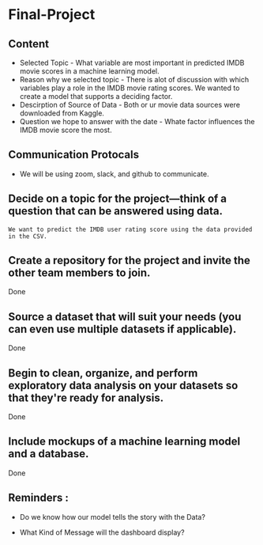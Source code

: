 # Final-Project

## Content

* Selected Topic - What variable are most important in predicted IMDB movie scores in a machine learning model.
* Reason why we selected topic - There is alot of discussion with which variables play a role in the IMDB movie rating scores. We wanted to create a model that supports a deciding factor.
* Descirption of Source of Data - Both or ur movie data sources were downloaded from Kaggle.
* Question we hope to answer with the date - Whate factor influences the IMDB movie score the most.

## Communication Protocals
* We will be using zoom, slack, and github to communicate.



## Decide on a topic for the project—think of a question that can be answered using data.
       
    We want to predict the IMDB user rating score using the data provided in the CSV.
    

## Create a repository for the project and invite the other team members to join.
Done


## Source a dataset that will suit your needs (you can even use multiple datasets if applicable).
Done

## Begin to clean, organize, and perform exploratory data analysis on your datasets so that they're ready for analysis.
 Done
## Include mockups of a machine learning model and a database.
Done


 
##  Reminders : 
 * Do we know how our model tells the story with the Data?
 
 * What Kind of Message will the dashboard display?
